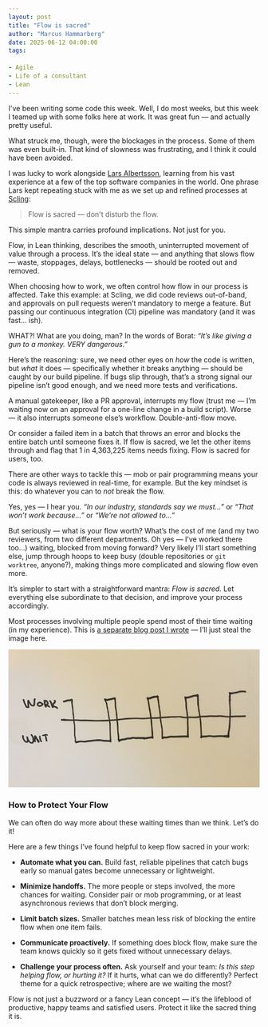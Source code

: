 ```yaml
---
layout: post
title: "Flow is sacred"
author: "Marcus Hammarberg"
date: 2025-06-12 04:00:00
tags:

- Agile
- Life of a consultant
- Lean
---
```


I've been writing some code this week. Well, I do most weeks, but this week I teamed up with some folks here at work. It was great fun — and actually pretty useful.

What struck me, though, were the blockages in the process. Some of them was even built-in. That kind of slowness was frustrating, and I think it could have been avoided.

I was lucky to work alongside [Lars Albertsson](https://www.linkedin.com/in/larsalbertsson/), learning from his vast experience at a few of the top software companies in the world. One phrase Lars kept repeating stuck with me as we set up and refined processes at [Scling](https://www.scling.com/):

> Flow is sacred — don't disturb the flow.

This simple mantra carries profound implications. Not just for you.

<!-- excerpt-end -->

Flow, in Lean thinking, describes the smooth, uninterrupted movement of value through a process. It’s the ideal state — and anything that slows flow — waste, stoppages, delays, bottlenecks — should be rooted out and removed.

When choosing how to work, we often control how flow in our process is affected. Take this example: at Scling, we did code reviews out-of-band, and approvals on pull requests weren’t mandatory to merge a feature. But passing our continuous integration (CI) pipeline was mandatory (and it was fast... ish).

WHAT?! What are you doing, man? In the words of Borat: *“It’s like giving a gun to a monkey. VERY dangerous.”*

Here’s the reasoning: sure, we need other eyes on *how* the code is written, but *what* it does — specifically whether it breaks anything — should be caught by our build pipeline. If bugs slip through, that’s a strong signal our pipeline isn’t good enough, and we need more tests and verifications.

A manual gatekeeper, like a PR approval, interrupts my flow (trust me — I’m waiting now on an approval for a one-line change in a build script). Worse — it also interrupts someone else’s workflow. Double-anti-flow move.

Or consider a failed item in a batch that throws an error and blocks the entire batch until someone fixes it. If flow is sacred, we let the other items through and flag that 1 in 4,363,225 items needs fixing. Flow is sacred for users, too.

There are other ways to tackle this — mob or pair programming means your code is always reviewed in real-time, for example. But the key mindset is this: do whatever you can to *not* break the flow.

Yes, yes — I hear you. *“In our industry, standards say we must...”* or *“That won’t work because...”* or *“We’re not allowed to...”*

But seriously — what is your flow worth? What’s the cost of me (and my two reviewers, from two different departments. Oh yes — I’ve worked there too...) waiting, blocked from moving forward? Very likely I’ll start something else, jump through hoops to keep busy (double repositories or `git worktree`, anyone?), making things more complicated and slowing flow even more.

It’s simpler to start with a straightforward mantra: *Flow is sacred.* Let everything else subordinate to that decision, and improve your process accordingly.

Most processes involving multiple people spend most of their time waiting (in my experience). This is [a separate blog post I wrote](https://www.marcusoft.net/2018/03/a-simple-diagram-on-flow-efficiency.html) — I’ll just steal the image here.

![Most of the time in a process is waiting time](/img/flowefficiency_2.jpg)

### How to Protect Your Flow

We can often do way more about these waiting times than we think. Let’s do it!

Here are a few things I’ve found helpful to keep flow sacred in your work:

- **Automate what you can.** Build fast, reliable pipelines that catch bugs early so manual gates become unnecessary or lightweight.

- **Minimize handoffs.** The more people or steps involved, the more chances for waiting. Consider pair or mob programming, or at least asynchronous reviews that don’t block merging.

- **Limit batch sizes.** Smaller batches mean less risk of blocking the entire flow when one item fails.

- **Communicate proactively.** If something does block flow, make sure the team knows quickly so it gets fixed without unnecessary delays.

- **Challenge your process often.** Ask yourself and your team: *Is this step helping flow, or hurting it?* If it hurts, what can we do differently? Perfect theme for a quick retrospective; where are we waiting the most?

Flow is not just a buzzword or a fancy Lean concept — it’s the lifeblood of productive, happy teams and satisfied users. Protect it like the sacred thing it is.
